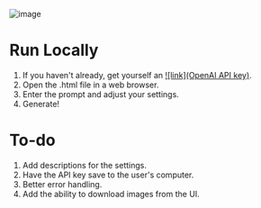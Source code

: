 ![image](https://github.com/EnemyCube/dalle3-openai-api-image-generator/assets/46894291/488768fb-ed72-4ae8-815e-49d46498edab)

# Run Locally
1. If you haven't already, get yourself an [![link](OpenAI API key)](https://www.howtogeek.com/885918/how-to-get-an-openai-api-key/).
2. Open the .html file in a web browser.
3. Enter the prompt and adjust your settings.
4. Generate!

# To-do
1. Add descriptions for the settings.
2. Have the API key save to the user's computer.
3. Better error handling.
4. Add the ability to download images from the UI.
